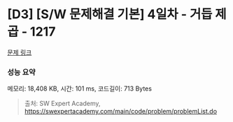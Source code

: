 # [D3] [S/W 문제해결 기본] 4일차 - 거듭 제곱 - 1217 

[문제 링크](https://swexpertacademy.com/main/code/problem/problemDetail.do?contestProbId=AV14dUIaAAUCFAYD) 

### 성능 요약

메모리: 18,408 KB, 시간: 101 ms, 코드길이: 713 Bytes



> 출처: SW Expert Academy, https://swexpertacademy.com/main/code/problem/problemList.do